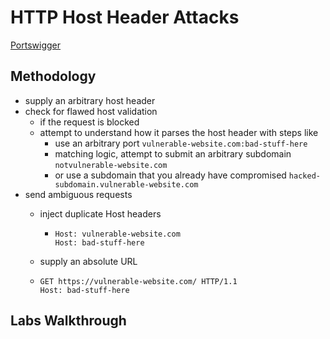 # HTTP Host Header Attacks

[Portswigger](https://portswigger.net/web-security/host-header)

## Methodology

- supply an arbitrary host header
- check for flawed host validation
  - if the request is blocked
  - attempt to understand how it parses the host header with steps like
    - use an arbitrary port `vulnerable-website.com:bad-stuff-here`
    - matching logic, attempt to submit an arbitrary subdomain `notvulnerable-website.com`
    - or use a subdomain that you already have compromised `hacked-subdomain.vulnerable-website.com`
- send ambiguous requests
  - inject duplicate Host headers
    - ```
      Host: vulnerable-website.com
      Host: bad-stuff-here
      ```
      
  -  supply an absolute URL
    - ```
      GET https://vulnerable-website.com/ HTTP/1.1
      Host: bad-stuff-here
      ```


## Labs Walkthrough
